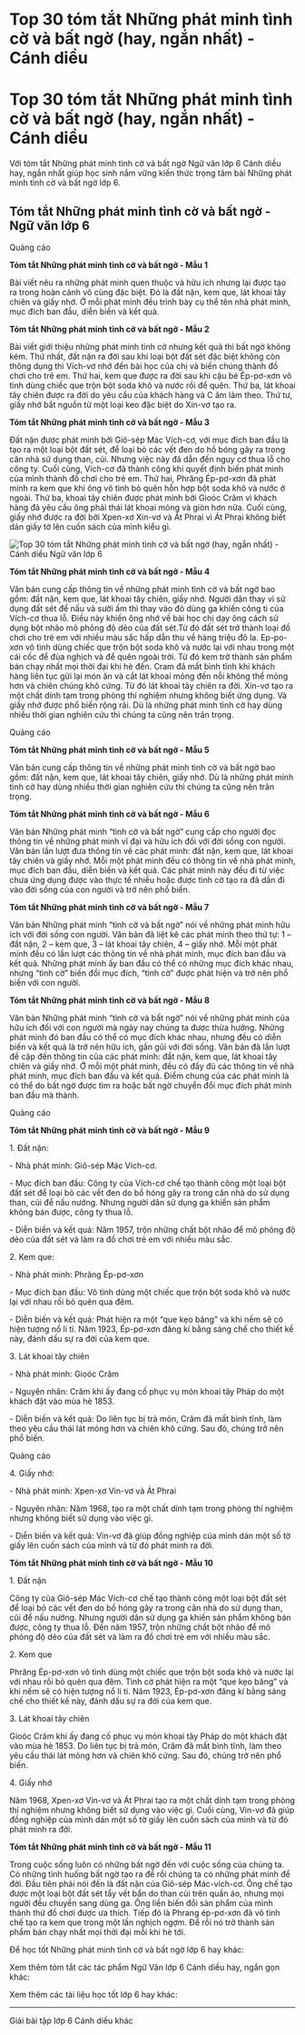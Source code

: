 # Top 30 tóm tắt Những phát minh tình cờ và bất ngờ (hay, ngắn nhất) - Cánh diều

# Top 30 tóm tắt Những phát minh tình cờ và bất ngờ (hay, ngắn nhất) - Cánh diều

Với tóm tắt Những phát minh tình cờ và bất ngờ Ngữ văn lớp 6 Cánh diều hay, ngắn nhất giúp học sinh nắm vững kiến thức trọng tâm bài Những phát minh tình cờ và bất ngờ lớp 6.

## Tóm tắt Những phát minh tình cờ và bất ngờ - Ngữ văn lớp 6

Quảng cáo

**Tóm tắt Những phát minh tình cờ và bất ngờ - Mẫu 1**

Bài viết nêu ra những phát minh quen thuộc và hữu ích nhưng lại được tạo ra trong hoàn cảnh vô cùng đặc biệt. Đó là đất nặn, kem que, lát khoai tây chiên và giấy nhớ. Ở mỗi phát minh đều trình bày cụ thể tên nhà phát minh, mục đích ban đầu, diễn biến và kết quả.

**Tóm tắt Những phát minh tình cờ và bất ngờ - Mẫu 2**

Bài viết giới thiệu những phát minh tình cờ nhưng kết quả thì bất ngờ không kém. Thứ nhất, đất nặn ra đời sau khi loại bột đất sét đặc biệt không còn thông dụng thì Vích-vơ nhớ đến bài học của chị và biến chúng thành đồ chơi cho trẻ em. Thứ hai, kem que được ra đời sau khi cậu bé Ép-pơ-xơn vô tình dùng chiếc que trộn bột soda khô và nước rồi để quên. Thứ ba, lát khoai tây chiên được ra đời do yêu cầu của khách hàng và C ăm làm theo. Thứ tư, giấy nhớ bắt nguồn từ một loại keo đặc biệt do Xin-vơ tạo ra.

**Tóm tắt Những phát minh tình cờ và bất ngờ - Mẫu 3**

Đất nặn được phát minh bởi Giô-sép Mác Vích-cơ, với mục đích ban đầu là tạo ra một loại bột đất sét, để loại bỏ các vết đen do hồ bóng gây ra trong căn nhà sử dụng than, củi. Nhưng việc này đã dẫn đến nguy cơ thua lỗ cho công ty. Cuối cùng, Vích-cơ đã thành công khi quyết định biến phát minh của mình thành đồ chơi cho trẻ em. Thứ hai, Phrăng Ép-pơ-xơn đã phát minh ra kem que khi ông vô tình bỏ quên hỗn hợp bột soda khô và nước ở ngoài. Thứ ba, khoai tây chiên được phát minh bởi Gioóc Crăm vì khách hàng đã yêu cầu ông phải thái lát khoai mỏng và giòn hơn nữa. Cuối cùng, giấy nhớ được ra đời bởi Xpen-xơ Xin-vơ và Át Phrai vì Át Phrai không biết dán giấy tờ lên cuốn sách của mình kiểu gì. 

![Top 30 tóm tắt Những phát minh tình cờ và bất ngờ \(hay, ngắn nhất\) - Cánh diều Ngữ văn lớp 6](https://vietjack.com/soan-van-lop-6-cd/images/tom-tat-nhung-phat-minh-tinh-co-va-bat-ngo-66835.png)

**Tóm tắt Những phát minh tình cờ và bất ngờ - Mẫu 4**

Văn bản cung cấp thông tin về những phát minh tình cờ và bất ngờ bao gồm: đất nặn, kem que, lát khoai tây chiên, giấy nhớ. Người dân thay vì sử dụng đất sét để nấu và sưởi ấm thì thay vào đó dùng ga khiến công ti của Vích-cơ thua lỗ. Điều này khiến ông nhớ về bài học chị dạy ông cách sử dụng bột nhão mô phỏng độ dẻo của đất sét.Từ đó đất sét trở thành loại đồ chơi cho trẻ em với nhiều màu sắc hấp dẫn thu về hàng triệu đô la. Ep-po-xơn vô tình dùng chiếc que trộn bột soda khô và nước lại với nhau trong một cái cốc để đùa nghịch và để quên ngoài trời. Từ đó kem trở thành sản phẩm bán chạy nhất mọi thời đại khi hè đến. Cram đã mất bình tĩnh khi khách hàng liên tục gửi lại món ăn và cắt lát khoai mỏng đến nỗi không thể mỏng hơn và chiên chúng khô cứng. Từ đó lát khoai tây chiên ra đời. Xin-vơ tạo ra một chất dính tạm trong phòng thí nghiệm nhưng không biết ứng dụng. Và giấy nhớ được phổ biến rộng rãi. Dù là những phát minh tình cờ hay dùng nhiều thời gian nghiên cứu thì chúng ta cũng nên trân trọng.

Quảng cáo

**Tóm tắt Những phát minh tình cờ và bất ngờ - Mẫu 5**

Văn bản cung cấp thông tin về những phát minh tình cờ và bất ngờ bao gồm: đất nặn, kem que, lát khoai tây chiên, giấy nhớ. Dù là những phát minh tình cờ hay dùng nhiều thời gian nghiên cứu thì chúng ta cũng nên trân trọng.

**Tóm tắt Những phát minh tình cờ và bất ngờ - Mẫu 6**

Văn bản Những phát minh “tình cờ và bất ngờ” cung cấp cho người đọc thông tin về những phát minh vĩ đại và hữu ích đối với đời sống con người. Văn bản lần lượt đưa thông tin về các phát minh: đất nặn, kem que, lát khoai tây chiên và giấy nhớ. Mỗi một phát minh đều có thông tin về nhà phát minh, mục đích ban đầu, diễn biến và kết quả. Các phát minh này đều đi từ việc chưa ứng dụng được vào thực tế nhiều hoặc được tình cờ tạo ra đã dần đi vào đời sống của con người và trở nên phổ biến.

**Tóm tắt Những phát minh tình cờ và bất ngờ - Mẫu 7**

Văn bản Những phát minh “tình cờ và bất ngờ” nói về những phát minh hữu ích với đời sống con người. Văn bản đã liệt kê các phát minh theo thứ tự: 1 – đất nặn, 2 – kem que, 3 – lát khoai tây chiên, 4 – giấy nhớ. Mỗi một phát minh đều có lần lượt các thông tin về nhà phát minh, mục đích ban đầu và kết quả. Những phát minh ấy ban đầu có thể có những mục đích khác nhau, nhưng “tình cờ” biến đổi mục đích, “tình cờ” được phát hiện và trở nên phổ biến với con người.

**Tóm tắt Những phát minh tình cờ và bất ngờ - Mẫu 8**

Văn bản Những phát minh “tình cờ và bất ngờ” nói về những phát minh của hữu ích đối với con người mà ngày nay chúng ta được thừa hưởng. Những phát minh đó ban đầu có thể có mục đích khác nhau, nhưng đều có diễn biến và kết quả là trở nên hữu ích, gần gũi với đời sống. Văn bản đã lần lượt đề cập đến thông tin của các phát minh: đất nặn, kem que, lát khoai tây chiên và giấy nhớ. Ở mỗi một phát minh, đều có đầy đủ các thông tin về nhà phát minh, mục đích ban đầu và kết quả. Điểm chung của các phát minh là có thể do bất ngờ được tìm ra hoặc bất ngờ chuyển đổi mục đích phát minh ban đầu mà thành.

Quảng cáo

**Tóm tắt Những phát minh tình cờ và bất ngờ - Mẫu 9**

1\. Đất nặn:

\- Nhà phát minh: Giô-sép Mác Vích-cơ.

\- Mục đích ban đầu: Công ty của Vích-cơ chế tạo thành công một loại bột đất sét để loại bỏ các vết đen do bồ hóng gây ra trong căn nhà do sử dụng than, củi để nấu nướng. Nhưng người dân sử dụng ga khiến sản phẩm không bán được, công ty thua lỗ.

\- Diễn biến và kết quả: Năm 1957, trộn những chất bột nhão để mô phỏng độ dẻo của đất sét và làm ra đồ chơi trẻ em với nhiều màu sắc.

2\. Kem que:

\- Nhà phát minh: Phrăng Ép-pơ-xơn

\- Mục đích ban đầu: Vô tình dùng một chiếc que trộn bột soda khô và nước lại với nhau rồi bỏ quên qua đêm.

\- Diễn biến và kết quả: Phát hiện ra một “que kẹo băng” và khi nếm sẽ có hiện tượng nổ li ti. Năm 1923, Ép-pơ-xơn đăng kí bằng sáng chế cho thiết kế này, đánh dấu sự ra đời của kem que.

3\. Lát khoai tây chiên

\- Nhà phát minh: Gioóc Crăm

\- Nguyên nhân: Crăm khi ấy đang cố phục vụ món khoai tây Pháp do một khách đặt vào mùa hè 1853.

\- Diễn biến và kết quả: Do liên tục bị trả món, Crăm đã mất bình tĩnh, làm theo yêu cầu thái lát mỏng hơn và chiên khô cứng. Sau đó, chúng trở nên phổ biến.

Quảng cáo

4\. Giấy nhớ:

\- Nhà phát minh: Xpen-xơ Vin-vơ và Át Phrai

\- Nguyên nhân: Năm 1968, tạo ra một chất dính tạm trong phòng thí nghiệm nhưng không biết sử dụng vào việc gì.

\- Diễn biến và kết quả: Vin-vơ đã giúp đồng nghiệp của mình dán một số tờ giấy lên cuốn sách của mình và từ đó phát minh ra đời.

**Tóm tắt Những phát minh tình cờ và bất ngờ - Mẫu 10**

1\. Đất nặn

Công ty của Giô-sép Mác Vích-cơ chế tạo thành công một loại bột đất sét để loại bỏ các vết đen do bồ hóng gây ra trong căn nhà do sử dụng than, củi để nấu nướng. Nhưng người dân sử dụng ga khiến sản phẩm không bán được, công ty thua lỗ. Đến năm 1957, trộn những chất bột nhão để mô phỏng độ dẻo của đất sét và làm ra đồ chơi trẻ em với nhiều màu sắc.

2\. Kem que

Phrăng Ép-pơ-xơn vô tình dùng một chiếc que trộn bột soda khô và nước lại với nhau rồi bỏ quên qua đêm. Tình cờ phát hiện ra một “que kẹo băng” và khi nếm sẽ có hiện tượng nổ li ti. Năm 1923, Ép-pơ-xơn đăng kí bằng sáng chế cho thiết kế này, đánh dấu sự ra đời của kem que.

3\. Lát khoai tây chiên

Gioóc Crăm khi ấy đang cố phục vụ món khoai tây Pháp do một khách đặt vào mùa hè 1853. Do liên tục bị trả món, Crăm đã mất bình tĩnh, làm theo yêu cầu thái lát mỏng hơn và chiên khô cứng. Sau đó, chúng trở nên phổ biến.

4\. Giấy nhớ

Năm 1968, Xpen-xơ Vin-vơ và Át Phrai tạo ra một chất dính tạm trong phòng thí nghiệm nhưng không biết sử dụng vào việc gì. Cuối cùng, Vin-vơ đã giúp đồng nghiệp của mình dán một số tờ giấy lên cuốn sách của mình và từ đó phát minh ra đời.

**Tóm tắt Những phát minh tình cờ và bất ngờ - Mẫu 11**

Trong cuộc sống luôn có những bất ngờ đến với cuộc sống của chúng ta. Có những tình huống bất ngờ tạo ra để rồi chúng ta có những phát minh để đời. Đầu tiên phải nói đến là đất nặn của Giô-sép Mác-vích-cơ. Ông chế tạo được một loại bột đất sét tẩy vết bẩn do than củi trên quần áo, nhưng mọi người đều chuyển sang dùng ga. Ông liền biến đổi sản phẩm của mình thành thứ đồ chơi được ưa thích. Tiếp đó là Phrang ép-pơ-xơn đã vô tình chế tạo ra kem que trong một lần nghịch ngợm. Để rồi nó trở thành sản phẩm bán chạy nhất mọi thời đại mỗi khi hè tới.

Để học tốt Những phát minh tình cờ và bất ngờ lớp 6 hay khác:

Xem thêm tóm tắt các tác phẩm Ngữ Văn lớp 6 Cánh diều hay, ngắn gọn khác:

Xem thêm các tài liệu học tốt lớp 6 hay khác:

* * *

Giải bài tập lớp 6 Cánh diều khác

